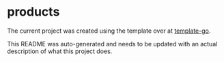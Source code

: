 # products

The current project was created using the template over at [template-go](https://github.com/Knoblauchpilze/template-go).

This README was auto-generated and needs to be updated with an actual description of what this project does.

